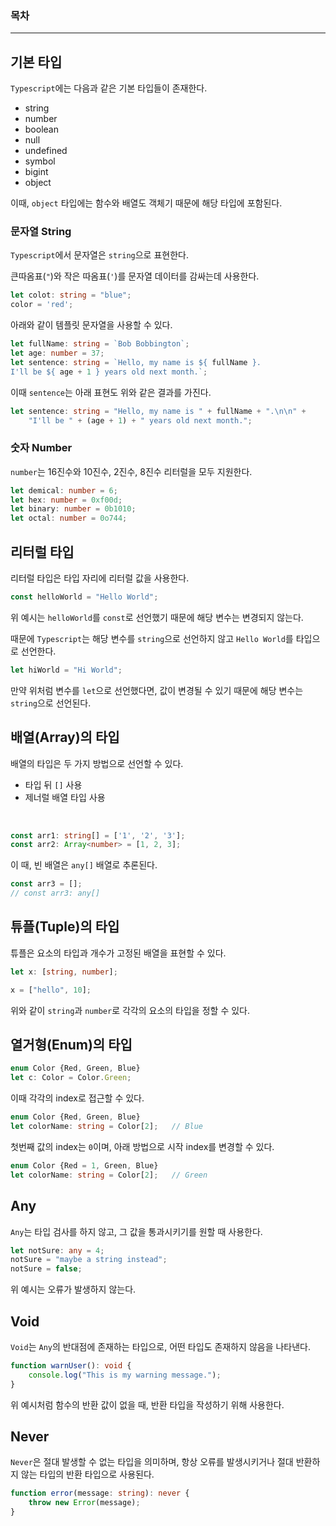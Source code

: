 ### 목차

---
## 기본 타입
`Typescript`에는 다음과 같은 기본 타입들이 존재한다.
- string
- number
- boolean
- null
- undefined
- symbol
- bigint
- object

이때, `object` 타입에는 함수와 배열도 객체기 때문에 해당 타입에 포함된다.

### 문자열 String
`Typescript`에서 문자열은 `string`으로 표현한다.

큰따옴표(`"`)와 작은 따옴표(`'`)를 문자열 데이터를 감싸는데 사용한다.

```ts
let colot: string = "blue";
color = 'red';
```

아래와 같이 템플릿 문자열을 사용할 수 있다.

```ts
let fullName: string = `Bob Bobbington`;
let age: number = 37;
let sentence: string = `Hello, my name is ${ fullName }.
I'll be ${ age + 1 } years old next month.`;
```

이때 `sentence`는 아래 표현도 위와 같은 결과를 가진다.

```ts
let sentence: string = "Hello, my name is " + fullName + ".\n\n" +
    "I'll be " + (age + 1) + " years old next month.";
```

### 숫자 Number
`number`는 16진수와 10진수, 2진수, 8진수 리터럴을 모두 지원한다.
```ts
let demical: number = 6;
let hex: number = 0xf00d;
let binary: number = 0b1010;
let octal: number = 0o744;
```

## 리터럴 타입
리터럴 타입은 타입 자리에 리터럴 값을 사용한다.
```ts
const helloWorld = "Hello World";
```

위 예시는 `helloWorld`를 `const`로 선언했기 때문에 해당 변수는 변경되지 않는다.

때문에 `Typescript`는 해당 변수를 `string`으로 선언하지 않고 `Hello World`를 타입으로 선언한다.

```ts
let hiWorld = "Hi World";
```

만약 위처럼 변수를 `let`으로 선언했다면, 값이 변경될 수 있기 때문에 해당 변수는 `string`으로 선언된다.

## 배열(Array)의 타입
배열의 타입은 두 가지 방법으로 선언할 수 있다.
- 타입 뒤 `[]` 사용
- 제너럴 배열 타입 사용

<br>

```ts
const arr1: string[] = ['1', '2', '3'];
const arr2: Array<number> = [1, 2, 3];
```
이 때, 빈 배열은 `any[]` 배열로 추론된다.

```ts
const arr3 = [];
// const arr3: any[]
```

## 튜플(Tuple)의 타입
튜플은 요소의 타입과 개수가 고정된 배열을 표현할 수 있다.

```ts
let x: [string, number];

x = ["hello", 10];
```

위와 같이 `string`과 `number`로 각각의 요소의 타입을 정할 수 있다.

## 열거형(Enum)의 타입
```ts
enum Color {Red, Green, Blue}
let c: Color = Color.Green;
```

이때 각각의 index로 접근할 수 있다.

```ts
enum Color {Red, Green, Blue}
let colorName: string = Color[2];   // Blue
```

첫번째 값의 index는 `0`이며, 아래 방법으로 시작 index를 변경할 수 있다.

```ts
enum Color {Red = 1, Green, Blue}
let colorName: string = Color[2];   // Green
```

## Any
`Any`는 타입 검사를 하지 않고, 그 값을 통과시키기를 원할 때 사용한다.

```ts
let notSure: any = 4;
notSure = "maybe a string instead";
notSure = false;
```

위 예시는 오류가 발생하지 않는다.

## Void
`Void`는 `Any`의 반대점에 존재하는 타입으로, 어떤 타입도 존재하지 않음을 나타낸다.

```ts
function warnUser(): void {
    console.log("This is my warning message.");
}
```

위 예시처럼 함수의 반환 값이 없을 때, 반환 타입을 작성하기 위해 사용한다.

## Never
`Never`은 절대 발생할 수 없는 타입을 의미하며, 항상 오류를 발생시키거나 절대 반환하지 않는 타입의 반환 타입으로 사용된다.

```ts
function error(message: string): never {
    throw new Error(message);
}
```